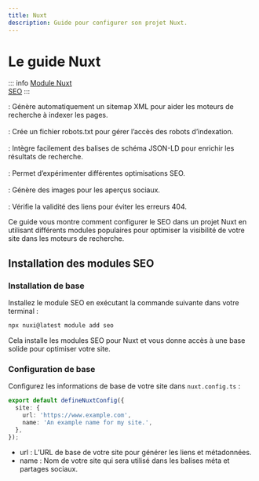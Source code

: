 ```yaml
---
title: Nuxt
description: Guide pour configurer son projet Nuxt.
---
```


# Le guide Nuxt

::: info
[Module Nuxt](https://nuxt.com/modules/seo)<br>
[SEO](https://nuxtseo.com/)
:::

<Badge type="tip" text="@nuxtjs/sitemap" /> : Génère automatiquement un sitemap XML pour aider les moteurs de recherche à indexer les pages.
<br>
<br>
<Badge type="tip" text="@nuxtjs/robots" /> : Crée un fichier robots.txt pour gérer l’accès des robots d’indexation.
<br>
<br>
<Badge type="tip" text="nuxt-schema-org" /> : Intègre facilement des balises de schéma JSON-LD pour enrichir les résultats de recherche.
<br>
<br>
<Badge type="tip" text="nuxt-seo-experiments" /> : Permet d’expérimenter différentes optimisations SEO.
<br>
<br>
<Badge type="tip" text="nuxt-og-image" /> : Génère des images pour les aperçus sociaux.
<br>
<br>
<Badge type="tip" text="nuxt-link-checker" /> : Vérifie la validité des liens pour éviter les erreurs 404.
<br>

Ce guide vous montre comment configurer le SEO dans un projet Nuxt en utilisant différents modules populaires pour optimiser la visibilité de votre site dans les moteurs de recherche.

## Installation des modules SEO

### Installation de base

Installez le module SEO en exécutant la commande suivante dans votre terminal :

```sh
npx nuxi@latest module add seo
```

Cela installe les modules SEO pour Nuxt et vous donne accès à une base solide pour optimiser votre site.

### Configuration de base

Configurez les informations de base de votre site dans `nuxt.config.ts` :

```typescript
export default defineNuxtConfig({
  site: {
    url: 'https://www.example.com',
    name: 'An example name for my site.',
  },
});
```

- url : L’URL de base de votre site pour générer les liens et métadonnées.
- name : Nom de votre site qui sera utilisé dans les balises méta et partages sociaux.